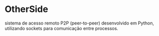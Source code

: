 # OtherSide
sistema de acesso remoto P2P (peer-to-peer) desenvolvido em Python, utilizando sockets para comunicação entre processos.
